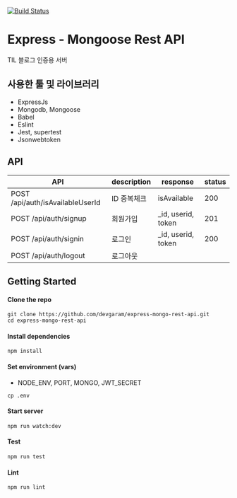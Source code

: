 [![Build Status](https://travis-ci.com/devgaram/express-mongo-rest-api.svg?branch=master)](https://travis-ci.com/devgaram/express-mongo-rest-api)
# Express - Mongoose Rest API
TIL 블로그 인증용 서버

## 사용한 툴 및 라이브러리
- ExpressJs
- Mongodb, Mongoose
- Babel
- Eslint
- Jest, supertest
- Jsonwebtoken

## API
|API|description|response|status|
|------|---|---|---|
|POST /api/auth/isAvailableUserId|ID 중복체크|isAvailable|200|
|POST /api/auth/signup|회원가입|_id, userid, token|201|
|POST /api/auth/signin|로그인|_id, userid, token|200|
|POST /api/auth/logout|로그아웃|

## Getting Started

#### Clone the repo

```
git clone https://github.com/devgaram/express-mongo-rest-api.git
cd express-mongo-rest-api
```

#### Install dependencies

```
npm install
```

#### Set environment (vars)
- NODE_ENV, PORT, MONGO, JWT_SECRET

```
cp .env
```

#### Start server

```
npm run watch:dev
```

#### Test

```
npm run test
```

#### Lint

```
npm run lint
```
